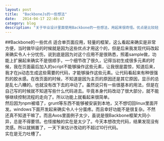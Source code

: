 ```yaml
---
layout: post
title:  "BackboneJs的一些想法"
date:   2014-04-17 22:40:47
category: blog
description: "关于毕业设计里面使用Backbone的一些想法，用起来很奇怪。优点是比较轻量，缺点是不会用"
---
```

##Backbone的一些优点
适合单页面应用，轻量的框架，这么看起来确实是非常方便，当时做毕设的时候就是因为这些优点才用这个的，但是后来我发现代码改起来确实令人十分忧伤，说到底是因为对这个应用不是很熟悉，照着sample做，功能上扩展起来确实不是很顺手，一个细节改了很久，记得当初生成很多元素的时候，我在页面最后加入的script不能够操作这些元素，让我很是震惊，知道后来，我才在js动态生成这些需要的代码，才能够操作这些元素。让代码看起来有种很强烈的胶水感。在改页面的时候，不知道是因为主页的原因还是其它原因，显示的总是乱七八糟的。也就没有改下去的冲动了。虽然说只有一些很基本的用法，但是在自己写的时候就不知道写些什么代码进去。毕竟本身代码改动了很大部分，就不能够继续控制流程的走向了。所以功能上就看起来很简单。    
然后因为npm被墙了，grunt等东西不能够被安装到本地，又不想切回linux里面开发。windows下面开发起来确实令人十分蛋疼。而且幸好功能不是很复杂。不然还真不知道干嘛了。而且Avos里面例子太少，虽说是很Backbone框架大同小异，总是不得要领。也怪接触的实在是太少了。今天本想改完代码，结果发现没有灵感。所以就搁置了，一天下来估计改动的不超过10行代码。    
实在是无力吐槽了。
